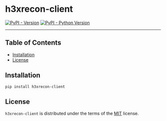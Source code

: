 # h3xrecon-client

[![PyPI - Version](https://img.shields.io/pypi/v/h3xrecon-client.svg)](https://pypi.org/project/h3xrecon-client)
[![PyPI - Python Version](https://img.shields.io/pypi/pyversions/h3xrecon-client.svg)](https://pypi.org/project/h3xrecon-client)

-----

## Table of Contents

- [Installation](#installation)
- [License](#license)

## Installation

```console
pip install h3xrecon-client
```

## License

`h3xrecon-client` is distributed under the terms of the [MIT](https://spdx.org/licenses/MIT.html) license.
